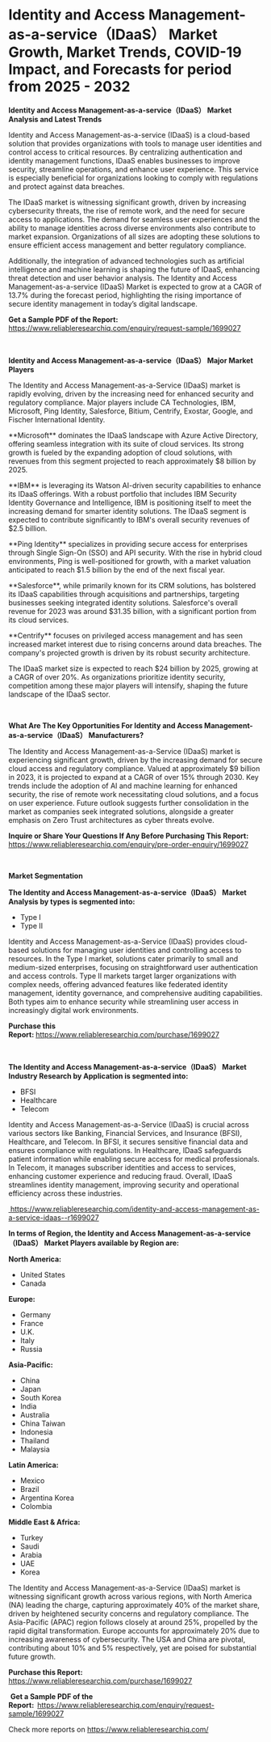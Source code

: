 <p><h1>Identity and Access Management-as-a-service（IDaaS） Market Growth, Market Trends, COVID-19 Impact, and Forecasts for period from 2025 - 2032</h1></p><p><strong>Identity and Access Management-as-a-service（IDaaS） Market Analysis and Latest Trends</strong></p>
<p><p>Identity and Access Management-as-a-service (IDaaS) is a cloud-based solution that provides organizations with tools to manage user identities and control access to critical resources. By centralizing authentication and identity management functions, IDaaS enables businesses to improve security, streamline operations, and enhance user experience. This service is especially beneficial for organizations looking to comply with regulations and protect against data breaches.</p><p>The IDaaS market is witnessing significant growth, driven by increasing cybersecurity threats, the rise of remote work, and the need for secure access to applications. The demand for seamless user experiences and the ability to manage identities across diverse environments also contribute to market expansion. Organizations of all sizes are adopting these solutions to ensure efficient access management and better regulatory compliance.</p><p>Additionally, the integration of advanced technologies such as artificial intelligence and machine learning is shaping the future of IDaaS, enhancing threat detection and user behavior analysis. The Identity and Access Management-as-a-service (IDaaS) Market is expected to grow at a CAGR of 13.7% during the forecast period, highlighting the rising importance of secure identity management in today’s digital landscape.</p></p>
<p><strong>Get a Sample PDF of the Report:&nbsp;</strong> <a href="https://www.reliableresearchiq.com/enquiry/request-sample/1699027?utm_campaign=1129&utm_medium=2&utm_source=Github&utm_content=ia&utm_term=09012025&utm_id=identity-and-access-management-as-a-serviceidaas">https://www.reliableresearchiq.com/enquiry/request-sample/1699027</a></p>
<p>&nbsp;</p>
<p><strong>Identity and Access Management-as-a-service（IDaaS） Major Market Players</strong></p>
<p><p>The Identity and Access Management-as-a-Service (IDaaS) market is rapidly evolving, driven by the increasing need for enhanced security and regulatory compliance. Major players include CA Technologies, IBM, Microsoft, Ping Identity, Salesforce, Bitium, Centrify, Exostar, Google, and Fischer International Identity.</p><p>**Microsoft** dominates the IDaaS landscape with Azure Active Directory, offering seamless integration with its suite of cloud services. Its strong growth is fueled by the expanding adoption of cloud solutions, with revenues from this segment projected to reach approximately $8 billion by 2025.</p><p>**IBM** is leveraging its Watson AI-driven security capabilities to enhance its IDaaS offerings. With a robust portfolio that includes IBM Security Identity Governance and Intelligence, IBM is positioning itself to meet the increasing demand for smarter identity solutions. The IDaaS segment is expected to contribute significantly to IBM's overall security revenues of $2.5 billion.</p><p>**Ping Identity** specializes in providing secure access for enterprises through Single Sign-On (SSO) and API security. With the rise in hybrid cloud environments, Ping is well-positioned for growth, with a market valuation anticipated to reach $1.5 billion by the end of the next fiscal year.</p><p>**Salesforce**, while primarily known for its CRM solutions, has bolstered its IDaaS capabilities through acquisitions and partnerships, targeting businesses seeking integrated identity solutions. Salesforce's overall revenue for 2023 was around $31.35 billion, with a significant portion from its cloud services.</p><p>**Centrify** focuses on privileged access management and has seen increased market interest due to rising concerns around data breaches. The company's projected growth is driven by its robust security architecture.</p><p>The IDaaS market size is expected to reach $24 billion by 2025, growing at a CAGR of over 20%. As organizations prioritize identity security, competition among these major players will intensify, shaping the future landscape of the IDaaS sector.</p></p>
<p>&nbsp;</p>
<p><strong>What Are The Key Opportunities For Identity and Access Management-as-a-service（IDaaS） Manufacturers?</strong></p>
<p><p>The Identity and Access Management-as-a-Service (IDaaS) market is experiencing significant growth, driven by the increasing demand for secure cloud access and regulatory compliance. Valued at approximately $9 billion in 2023, it is projected to expand at a CAGR of over 15% through 2030. Key trends include the adoption of AI and machine learning for enhanced security, the rise of remote work necessitating cloud solutions, and a focus on user experience. Future outlook suggests further consolidation in the market as companies seek integrated solutions, alongside a greater emphasis on Zero Trust architectures as cyber threats evolve.</p></p>
<p><strong>Inquire or Share Your Questions If Any Before Purchasing This Report:</strong> <a href="https://www.reliableresearchiq.com/enquiry/pre-order-enquiry/1699027?utm_campaign=1129&utm_medium=2&utm_source=Github&utm_content=ia&utm_term=09012025&utm_id=identity-and-access-management-as-a-serviceidaas">https://www.reliableresearchiq.com/enquiry/pre-order-enquiry/1699027</a></p>
<p>&nbsp;</p>
<p><strong>Market Segmentation</strong></p>
<p><strong>The Identity and Access Management-as-a-service（IDaaS） Market Analysis by types is segmented into:</strong></p>
<p><ul><li>Type I</li><li>Type II</li></ul></p>
<p><p>Identity and Access Management-as-a-Service (IDaaS) provides cloud-based solutions for managing user identities and controlling access to resources. In the Type I market, solutions cater primarily to small and medium-sized enterprises, focusing on straightforward user authentication and access controls. Type II markets target larger organizations with complex needs, offering advanced features like federated identity management, identity governance, and comprehensive auditing capabilities. Both types aim to enhance security while streamlining user access in increasingly digital work environments.</p></p>
<p><strong>Purchase this Report:&nbsp;</strong><a href="https://www.reliableresearchiq.com/purchase/1699027?utm_campaign=1129&utm_medium=2&utm_source=Github&utm_content=ia&utm_term=09012025&utm_id=identity-and-access-management-as-a-serviceidaas">https://www.reliableresearchiq.com/purchase/1699027</a></p>
<p>&nbsp;</p>
<p><strong>The Identity and Access Management-as-a-service（IDaaS） Market Industry Research by Application is segmented into:</strong></p>
<p><ul><li>BFSI</li><li>Healthcare</li><li>Telecom</li></ul></p>
<p><p>Identity and Access Management-as-a-Service (IDaaS) is crucial across various sectors like Banking, Financial Services, and Insurance (BFSI), Healthcare, and Telecom. In BFSI, it secures sensitive financial data and ensures compliance with regulations. In Healthcare, IDaaS safeguards patient information while enabling secure access for medical professionals. In Telecom, it manages subscriber identities and access to services, enhancing customer experience and reducing fraud. Overall, IDaaS streamlines identity management, improving security and operational efficiency across these industries.</p></p>
<p><a href="https://www.reliableresearchiq.com/identity-and-access-management-as-a-service-idaas--r1699027?utm_campaign=1129&utm_medium=2&utm_source=Github&utm_content=ia&utm_term=09012025&utm_id=identity-and-access-management-as-a-serviceidaas">&nbsp;https://www.reliableresearchiq.com/identity-and-access-management-as-a-service-idaas--r1699027</a></p>
<p><strong>In terms of Region, the Identity and Access Management-as-a-service（IDaaS） Market Players available by Region are:</strong></p>
<p>
    <p> <strong> North America: </strong>
        <ul>
            <li>United States</li>
            <li>Canada</li>
        </ul>
        </p> 
    <p> <strong> Europe: </strong>
        <ul>
            <li>Germany</li>
            <li>France</li>
            <li>U.K.</li>
            <li>Italy</li>
            <li>Russia</li>
        </ul>
        </p> 
    <p> <strong> Asia-Pacific: </strong>
        <ul>
            <li>China</li>
            <li>Japan</li>
            <li>South Korea</li>
            <li>India</li>
            <li>Australia</li>
            <li>China Taiwan</li>
            <li>Indonesia</li>
            <li>Thailand</li>
            <li>Malaysia</li>
        </ul>
        </p> 
    <p> <strong> Latin America: </strong>
        <ul>
            <li>Mexico</li>
            <li>Brazil</li>
            <li>Argentina Korea</li>
            <li>Colombia</li>
        </ul>
        </p> 
    <p> <strong> Middle East & Africa: </strong>
        <ul>
            <li>Turkey</li>
            <li>Saudi</li>
            <li>Arabia</li>
            <li>UAE</li>
            <li>Korea</li>
        </ul>
    </p>
    </p>
<p><p>The Identity and Access Management-as-a-Service (IDaaS) market is witnessing significant growth across various regions, with North America (NA) leading the charge, capturing approximately 40% of the market share, driven by heightened security concerns and regulatory compliance. The Asia-Pacific (APAC) region follows closely at around 25%, propelled by the rapid digital transformation. Europe accounts for approximately 20% due to increasing awareness of cybersecurity. The USA and China are pivotal, contributing about 10% and 5% respectively, yet are poised for substantial future growth.</p></p>
<p><strong>Purchase this Report: </strong><a href="https://www.reliableresearchiq.com/purchase/1699027?utm_campaign=1129&utm_medium=2&utm_source=Github&utm_content=ia&utm_term=09012025&utm_id=identity-and-access-management-as-a-serviceidaas">https://www.reliableresearchiq.com/purchase/1699027</a></p>
<p>&nbsp;<strong>Get a Sample PDF of the Report:&nbsp;&nbsp;</strong><a href="https://www.reliableresearchiq.com/enquiry/request-sample/1699027?utm_campaign=1129&utm_medium=2&utm_source=Github&utm_content=ia&utm_term=09012025&utm_id=identity-and-access-management-as-a-serviceidaas">https://www.reliableresearchiq.com/enquiry/request-sample/1699027</a></p>
<p><strong></strong></p>
<p>Check more reports on <a href="https://www.reliableresearchiq.com/?utm_campaign=1129&utm_medium=2&utm_source=Github&utm_content=ia&utm_term=09012025&utm_id=identity-and-access-management-as-a-serviceidaas">https://www.reliableresearchiq.com/</a></p>